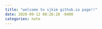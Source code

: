 ```yaml
---
title: "welcome to sjkim github.io page!!"
date: 2020-09-12 08:26:28 -0400
categories: note
---
```


